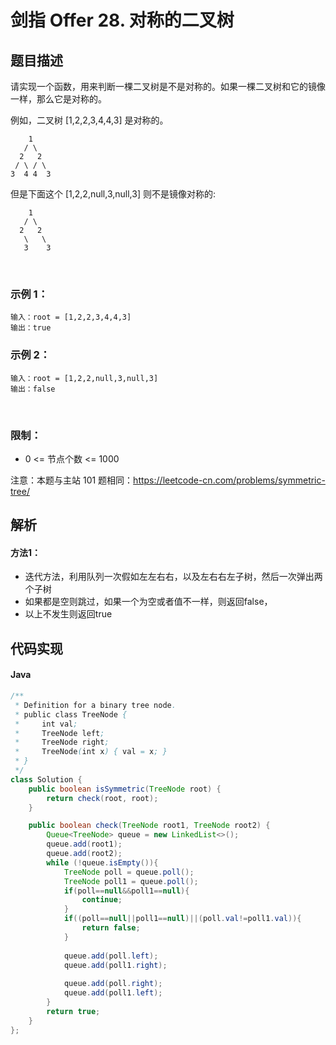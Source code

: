 # 剑指 Offer 28. 对称的二叉树

## 题目描述
请实现一个函数，用来判断一棵二叉树是不是对称的。如果一棵二叉树和它的镜像一样，那么它是对称的。

例如，二叉树 [1,2,2,3,4,4,3] 是对称的。
```
    1
   / \
  2   2
 / \ / \
3  4 4  3
```
但是下面这个 [1,2,2,null,3,null,3] 则不是镜像对称的:
```
    1
   / \
  2   2
   \   \
   3    3
```

 

### 示例 1：
```
输入：root = [1,2,2,3,4,4,3]
输出：true
```
### 示例 2：
```
输入：root = [1,2,2,null,3,null,3]
输出：false
```
 

### 限制：

 - 0 <= 节点个数 <= 1000

注意：本题与主站 101 题相同：https://leetcode-cn.com/problems/symmetric-tree/



## 解析
#### 方法1：
- 迭代方法，利用队列一次假如左左右右，以及左右右左子树，然后一次弹出两个子树
- 如果都是空则跳过，如果一个为空或者值不一样，则返回false，
- 以上不发生则返回true
## 代码实现
#### Java
```Java
/**
 * Definition for a binary tree node.
 * public class TreeNode {
 *     int val;
 *     TreeNode left;
 *     TreeNode right;
 *     TreeNode(int x) { val = x; }
 * }
 */
class Solution {
    public boolean isSymmetric(TreeNode root) {
        return check(root, root);
    }

    public boolean check(TreeNode root1, TreeNode root2) {
        Queue<TreeNode> queue = new LinkedList<>();
        queue.add(root1);
        queue.add(root2);
        while (!queue.isEmpty()){
            TreeNode poll = queue.poll();
            TreeNode poll1 = queue.poll();
            if(poll==null&&poll1==null){
                continue;
            }
            if((poll==null||poll1==null)||(poll.val!=poll1.val)){
                return false;
            }
            
            queue.add(poll.left);
            queue.add(poll1.right);
            
            queue.add(poll.right);
            queue.add(poll1.left);
        }
        return true;
    }
};
```